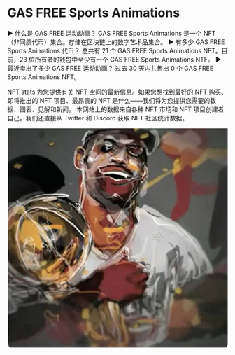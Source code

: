 # GAS FREE Sports Animations

▶ 什么是 GAS FREE 运动动画？
GAS FREE Sports Animations 是一个 NFT（非同质代币）集合。存储在区块链上的数字艺术品集合。
▶ 有多少 GAS FREE Sports Animations 代币？
总共有 21 个 GAS FREE Sports Animations NFT。目前，23 位所有者的钱包中至少有一个 GAS FREE Sports Animations NTF。
▶ 最近卖出了多少 GAS FREE 运动动画？
过去 30 天内共售出 0 个 GAS FREE Sports Animations NFT。

NFT stats 为您提供有关 NFT 空间的最新信息。如果您想找到最好的 NFT 购买、即将推出的 NFT 项目、最昂贵的 NFT 是什么——我们将为您提供您需要的数据、图表、见解和新闻。
本网站上的数据来自各种 NFT 市场和 NFT 项目创建者自己。我们还直接从 Twitter 和 Discord 获取 NFT 社区统计数据。

![1661241116726](1661241116726.jpg)

